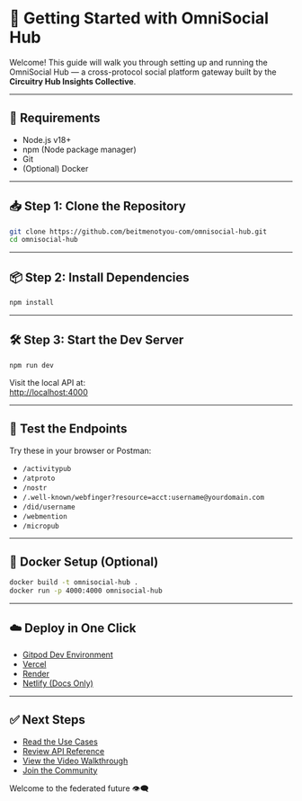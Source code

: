 # 🚀 Getting Started with OmniSocial Hub

Welcome! This guide will walk you through setting up and running the OmniSocial Hub — a cross-protocol social platform gateway built by the **Circuitry Hub Insights Collective**.

---

## 🔧 Requirements

- Node.js v18+
- npm (Node package manager)
- Git
- (Optional) Docker

---

## 📥 Step 1: Clone the Repository

```bash
git clone https://github.com/beitmenotyou-com/omnisocial-hub.git
cd omnisocial-hub
```

---

## 📦 Step 2: Install Dependencies

```bash
npm install
```

---

## 🛠 Step 3: Start the Dev Server

```bash
npm run dev
```

Visit the local API at:  
[http://localhost:4000](http://localhost:4000)

---

## 🧪 Test the Endpoints

Try these in your browser or Postman:

- `/activitypub`
- `/atproto`
- `/nostr`
- `/.well-known/webfinger?resource=acct:username@yourdomain.com`
- `/did/username`
- `/webmention`
- `/micropub`

---

## 🐳 Docker Setup (Optional)

```bash
docker build -t omnisocial-hub .
docker run -p 4000:4000 omnisocial-hub
```

---

## ☁️ Deploy in One Click

- [Gitpod Dev Environment](https://gitpod.io/#https://github.com/beitmenotyou-com/omnisocial-hub)
- [Vercel](https://vercel.com/new/import?s=https://github.com/beitmenotyou-com/omnisocial-hub)
- [Render](https://render.com/deploy?repo=https://github.com/beitmenotyou-com/omnisocial-hub)
- [Netlify (Docs Only)](https://app.netlify.com/start/deploy?repository=https://github.com/beitmenotyou-com/omnisocial-hub)

---

## ✅ Next Steps

- [Read the Use Cases](./use-cases.md)
- [Review API Reference](./api/openapi.yaml)
- [View the Video Walkthrough](./video.md)
- [Join the Community](./community.md)

Welcome to the federated future 👁️‍🗨️
